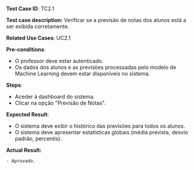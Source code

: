 **Test Case ID**: TC2.1

**Test case description:** Verificar se a previsão de notas dos alunos está a ser exibida corretamente.

**Related Use Cases**: UC2.1

**Pre-conditions**:
- O professor deve estar autenticado.
- Os dados dos alunos e as previsões processadas pelo modelo de Machine Learning devem estar disponíveis no sistema.

**Steps**:
- Aceder à dashboard do sistema.
- Clicar na opção "Previsão de Notas".

**Expected Result**:
- O sistema deve exibir o histórico das previsões para todos os alunos.
- O sistema deve apresentar estatísticas globais (média prevista, desvio padrão, percentis).

**Actual Result:**

    - Aprovado.